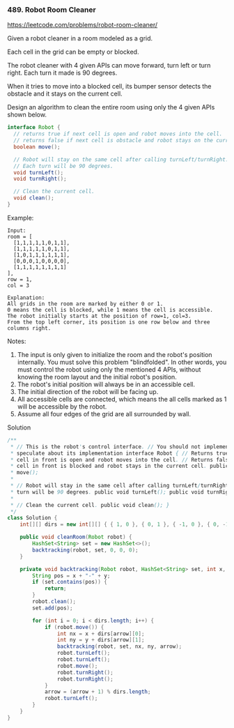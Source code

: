 ### 489. Robot Room Cleaner

https://leetcode.com/problems/robot-room-cleaner/

Given a robot cleaner in a room modeled as a grid.

Each cell in the grid can be empty or blocked.

The robot cleaner with 4 given APIs can move forward, turn left or turn right. Each turn it made is 90 degrees.

When it tries to move into a blocked cell, its bumper sensor detects the obstacle and it stays on the current cell.

Design an algorithm to clean the entire room using only the 4 given APIs shown below.
```java
interface Robot {
  // returns true if next cell is open and robot moves into the cell.
  // returns false if next cell is obstacle and robot stays on the current cell.
  boolean move();

  // Robot will stay on the same cell after calling turnLeft/turnRight.
  // Each turn will be 90 degrees.
  void turnLeft();
  void turnRight();

  // Clean the current cell.
  void clean();
}
```

Example:
```
Input:
room = [
  [1,1,1,1,1,0,1,1],
  [1,1,1,1,1,0,1,1],
  [1,0,1,1,1,1,1,1],
  [0,0,0,1,0,0,0,0],
  [1,1,1,1,1,1,1,1]
],
row = 1,
col = 3

Explanation:
All grids in the room are marked by either 0 or 1.
0 means the cell is blocked, while 1 means the cell is accessible.
The robot initially starts at the position of row=1, col=3.
From the top left corner, its position is one row below and three columns right.
```
Notes:

1. The input is only given to initialize the room and the robot's position internally. You must solve this problem "blindfolded". In other words, you must control the robot using only the mentioned 4 APIs, without knowing the room layout and the initial robot's position.
2. The robot's initial position will always be in an accessible cell.
3. The initial direction of the robot will be facing up.
4. All accessible cells are connected, which means the all cells marked as 1 will be accessible by the robot.
5. Assume all four edges of the grid are all surrounded by wall.

Solution
```java
/**
 * // This is the robot's control interface. // You should not implement it, or
 * speculate about its implementation interface Robot { // Returns true if the
 * cell in front is open and robot moves into the cell. // Returns false if the
 * cell in front is blocked and robot stays in the current cell. public boolean
 * move();
 *
 * // Robot will stay in the same cell after calling turnLeft/turnRight. // Each
 * turn will be 90 degrees. public void turnLeft(); public void turnRight();
 *
 * // Clean the current cell. public void clean(); }
 */
class Solution {
    int[][] dirs = new int[][] { { 1, 0 }, { 0, 1 }, { -1, 0 }, { 0, -1 } };

    public void cleanRoom(Robot robot) {
        HashSet<String> set = new HashSet<>();
        backtracking(robot, set, 0, 0, 0);
    }

    private void backtracking(Robot robot, HashSet<String> set, int x, int y, int arrow) {
        String pos = x + "-" + y;
        if (set.contains(pos)) {
            return;
        }
        robot.clean();
        set.add(pos);

        for (int i = 0; i < dirs.length; i++) {
            if (robot.move()) {
                int nx = x + dirs[arrow][0];
                int ny = y + dirs[arrow][1];
                backtracking(robot, set, nx, ny, arrow);
                robot.turnLeft();
                robot.turnLeft();
                robot.move();
                robot.turnRight();
                robot.turnRight();
            }
            arrow = (arrow + 1) % dirs.length;
            robot.turnLeft();
        }
    }
}
```